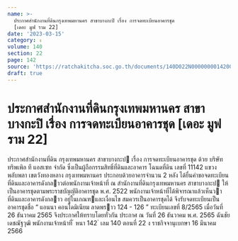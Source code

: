 ```yaml
---
name: >-
  ประกาศสำนักงานที่ดินกรุงเทพมหานคร สาขาบางกะปิ เรื่อง การจดทะเบียนอาคารชุด
  [เดอะ มูฟ ราม 22]
date: '2023-03-15'
category: ง
volume: 140
section: 22
page: 142
source: 'https://ratchakitcha.soc.go.th/documents/140D022N0000000014200.pdf'
draft: true
---
```


# ประกาศสำนักงานที่ดินกรุงเทพมหานคร สาขาบางกะปิ เรื่อง การจดทะเบียนอาคารชุด [เดอะ มูฟ ราม 22]

ประกาศสํานักงานที่ดิน กรุงเทพมหานคร สาขาบางกะป เรื่อง การจดทะเบียนอาคารชุด ด้วย บริษัท ทริพเพิล ที แอสเซท จํากัด ซึ่งเป็นผู้ถือกรรมสิทธิ์ที่ดินและอาคาร โฉนดที่ดิน เลขที่ 11142 แขวงพลับพลา เขตวังทองหลาง กรุงเทพมหานคร ประกอบด้วยอาคารจํานวน 2 หลัง ได้ยื่นคําขอจดทะเบียนที่ดินและอาคารดังกลาวต่อพนักงานเจ้าหน้าที่ ณ สํานักงานที่ดินกรุงเทพมหานคร สาขาบางกะป ให้เป็นอาคารชุดตามพระราชบัญญัติอาคารชุด พ.ศ. 2522 พนักงานเจ้าหน้าที่ได้พิจารณาแล้วเห็นวาที่ดินและอาคารดังกลาว อยู่ในเกณฑและเงื่อนไข สมควรเป็นอาคารชุดได้ จึงรับจดทะเบียนเป็นอาคารชุดชื่อ “ แอนนา คอนโดมิเนียม ลาดพราว 124 - 126 ” ทะเบียนเลขที่ 8/2565 เมื่อวันที่ 26 ธันวาคม 2565 จึงประกาศให้ทราบโดยทั่วกัน ประกาศ ณ วันที่ 26 ธันวาคม พ.ศ. 2565 ฉันชัย เดชณัฐวุฒิ พนักงานเจ้าหน้าที่ ้ หนา 142 ่ เลม 140 ตอนที่ 22 ง ราชกิจจานุเบกษา 16 มีนาคม 2566
